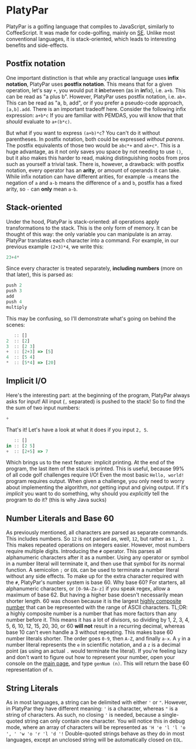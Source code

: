 # PlatyPar

PlatyPar is a golfing language that compiles to JavaScript, similarly to CoffeeScript. It was made for code-golfing, mainly on [SE](http://codegolf.stackexchange.com). Unlike most conventional languages, it is stack-oriented, which leads to interesting benefits and side-effects. 

## Postfix notation
One important distinction is that while any practical language uses **infix notation**, PlatyPar uses **postfix notation**.
This means that for a given operation, let's say `+`, you would put it **in**between (as in **in**fix), i.e. `a+b`. This can be read as "a plus b".
However, PlatyPar uses postfix notation, i.e. `ab+`. This can be read as "a, b, add", or if you prefer a pseudo-code approach, `[a,b].add`.
There is an important tradeoff here. Consider the following infix expression:
`a+b*c`
If you are familiar with PEMDAS, you will know that that _should_ evaluate to `a+(b*c)`. 

But what if you want to express `(a+b)*c`? You can't do it without parentheses. In postfix notation, both could be expressed _without parens_.
The postfix equivalents of those two would be `abc*+` and `ab+c*`. This is a huge advantage, as it not only saves you space by not needing to use `()`, but it also makes this harder to read, making distinguishing noobs from pros such as yourself a trivial task.
There is, however, a drawback: with postfix notation, every operator has an **arity**, or amount of operands it can take. While infix notation can have different arities, for example `-a` means the negation of `a` and `a-b` means the difference of `a` and `b`, postfix has a fixed arity, so `-` can **only** mean `a-b`. 

## Stack-oriented
Under the hood, PlatyPar is stack-oriented: all operations apply transformations to the stack. This is the only form of memory. It can be thought of this way: the only variable you can manipulate is an array.
PlatyPar translates each character into a command. For example, in our previous example `(2+3)*4`, we write this:
```javascript
23+4*
```
Since every character is treated separately, **including numbers** (more on that later), this is parsed as:
```javascript
push 2
push 3
add
push 4
multiply
```

This may be confusing, so I'll demonstrate what's going on behind the scenes:
```javascript
   :: []
2  :: [2]
3  :: [2 3]
+  :: [2+3] => [5]
4  :: [5 4]
*  :: [5*4] => [20]
```

## Implicit I/O
Here's the interesting part: at the beginning of the program, PlatyPar always asks for input! All input (`,` separated) is pushed to the stack! So to find the the sum of two input numbers:
```javascript
+
```
That's it! Let's have a look at what it does if you input `2, 5`.
```javascript
   :: []
in :: [2 5]
+  :: [2+5] => 7
```
Which brings us to the next feature: implicit printing.
At the end of the program, the last item of the stack is printed. This is useful, because 99% of all code golf challenges require I/O! Even the most basic `Hello, world!` program requires output. When given a challenge, you only need to worry about implementing the algorithm, *not* getting input and giving output. If it's _implicit_ you want to do something, why should you _explicitly_ tell the program to do it? (this is why Java sucks)

## Number Literals and Base 60
As previously mentioned, all characters are parsed as separate commands. This includes numbers. So `12` is not parsed as, well, `12`, but rather as `1, 2`. This makes repeated operations on integers easier. However, most numbers require multiple digits. Introducing the `#` operator. This parses all alphanumeric characters after it as a number. Using any operator or symbol in a number literal will terminate it, and then use that symbol for its normal function. A semicolon `;` or `EOL` can be used to terminate a number literal without any side effects. 
To make up for the extra character required with the `#`, PlatyPar's number system is base 60. Why base 60? For starters, all alphanumeric characters, or `[0-9A-Za-z]` if you speak regex, allow a maximum of base 62. But having a higher base doesn't necessarily mean shorter length. 60 was chosen because it is the largest [highly composite number](https://en.wikipedia.org/wiki/Highly_composite_number) that can be represented with the range of ASCII characters. TL;DR: a highly composite number is a number that has more factors than any number before it. This means it has a lot of divisors, so dividing by 1, 2, 3, 4, 5, 6, 10, 12, 15, 20, 30, or 60 **will not** result in a recurring decimal, whereas base 10 can't even handle a 3 without repeating. This makes base 60 number literals shorter. The order goes `0-9`, then `A-Z`, and finally `a-x`. A `y` in a number literal represents the `e` in scientific notation, and a `z` is a decimal point (as using an actual `.` would terminate the literal). If you're feeling lazy and don't want to figure out how to represent your number, open your console on the [main page](https://rawgit.com/cyoce/PlatyPar/master/page.html), and type `genNum (n)`. This will return the base 60 representation of `n`.

## String Literals
As in most languages, a string can be delimited with either `'` or `"`. However, in PlatyPar they have different meaning: `'` is a character, whereas `"` is a string of characters. As such, no closing `'` is needed, because a single-quoted string can only contain one character. You will notice this in debug mode, where an array of characters will be represented as `'H 'e 'l 'l 'o ', ' 'w 'o 'r 'l 'd '!`
Double-quoted strings behave as they do in most languages, except an unclosed string will be automatically closed on `EOL`.
